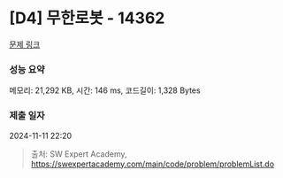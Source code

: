 # [D4] 무한로봇 - 14362 

[문제 링크](https://swexpertacademy.com/main/code/problem/problemDetail.do?contestProbId=AYCne646vKQDFARx) 

### 성능 요약

메모리: 21,292 KB, 시간: 146 ms, 코드길이: 1,328 Bytes

### 제출 일자

2024-11-11 22:20



> 출처: SW Expert Academy, https://swexpertacademy.com/main/code/problem/problemList.do